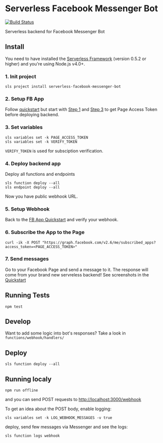 # Serverless Facebook Messenger Bot

[![Build Status](https://travis-ci.org/michalsanger/serverless-facebook-messenger-bot.svg?branch=master)](https://travis-ci.org/michalsanger/serverless-facebook-messenger-bot)

Serverless backend for Facebook Messenger Bot

## Install

You need to have installed the [Serverless Framework](https://github.com/serverless/serverless) (version 0.5.2 or higher) and you're using Node.js v4.0+.


### 1. Init project
```
sls project install serverless-facebook-messenger-bot
```

### 2. Setup FB App
Follow [quickstart](https://developers.facebook.com/docs/messenger-platform/quickstart) but start with [Step 1](https://developers.facebook.com/docs/messenger-platform/quickstart#create_app_page) and [Step 3](https://developers.facebook.com/docs/messenger-platform/quickstart#get_page_access_token) to get Page Access Token before deploying backend.

### 3. Set variables
```
sls variables set -k PAGE_ACCESS_TOKEN
sls variables set -k VERIFY_TOKEN
```
`VERIFY_TOKEN` is used for subsciption verification.

### 4. Deploy backend app
Deploy all functions and endpoints
```
sls function deploy --all
sls endpoint deploy --all
```
Now you have public webhook URL.

### 5. Setup Webhook
Back to the [FB App Quickstart](https://developers.facebook.com/docs/messenger-platform/quickstart#setup_webhook) and verify your webhook.

### 6. Subscribe the App to the Page
```
curl -ik -X POST "https://graph.facebook.com/v2.6/me/subscribed_apps?access_token=<PAGE_ACCESS_TOKEN>"
```

### 7. Send messages
Go to your Facebook Page and send a message to it. The response will come from your brand new servreless backend! See screenshots in the [Quickstart](https://developers.facebook.com/docs/messenger-platform/quickstart#receive_messages)

## Running Tests
```
npm test
```

## Develop
Want to add some logic into bot's responses? Take a look in `functions/webhook/handlers/`

## Deploy
```
sls function deploy --all
```

## Running localy
```
npm run offline
```
and you can send POST requests to [http://localhost:3000/webhook](http://localhost:3000/webhook)

To get an idea about the POST body, enable logging:
```
sls variables set -k LOG_WEBHOOK_MESSAGES -v true
```

deploy, send few messages via Messenger and see the logs:
```
sls function logs webhook
```
